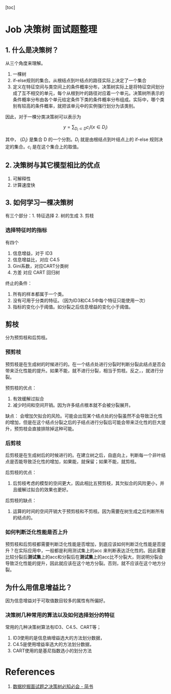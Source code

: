 [toc]

# Job 决策树 面试题整理

## 1. 什么是决策树？

从三个角度来理解。

1. 一棵树
2. if-else规则的集合。从根结点到叶结点的路径实际上决定了一个集合
3. 定义在特征空间与类空间上的条件概率分布，决策树实际上是将特征空间划分成了互不相交的单元，每个从根到叶的路径对应着一个单元。决策树所表示的条件概率分布由各个单元给定条件下类的条件概率分布组成。实际中，哪个类别有较高的条件概率，就把该单元中的实例强行划分为该类别。

因此，对于一棵分类决策树可以表示为

$$y = \sum_{D_i \subset D} c_i I(x \in D_i)$$

其中， $\{D_i\}$ 是集合 D 的一个分割。$D_i$ 就是由根结点到叶结点上的 if-else 规则决定的集合。$c_i$ 是在这个集合上的取值。


## 2. 决策树与其它模型相比的优点

1. 可解释性
2. 计算速度快

## 3. 如何学习一棵决策树

有三个部分：1. 特征选择 2. 树的生成 3. 剪枝

### 选择特征时的指标

有四个

1. 信息增益，对于 ID3
2. 信息增益比，对应 C4.5
3. Gini系数，对应CART分类树
4. 方差 对应 CART 回归树

终止的条件： 
1. 所有的样本都属于一个类。
2. 没有可用于分类的特征。（因为ID3和C4.5中每个特征只能使用一次）
3. 指标的变化小于阈值。如分裂之后信息增益的变化小于阈值。

## 剪枝

分为预剪枝和后剪枝。

### 预剪枝

预剪枝是在生成树的时候进行的。在一个结点处进行分裂时判断分裂此结点是否会带来泛化性能的提升。如果不能，就不进行分裂，相当于剪枝。反之，，就进行分裂。

预剪枝的优点：
1. 有效缓解过拟合
2. 减少时间和空间开销。因为许多结点根本就不会被分裂展开。

缺点：
会增加欠拟合的风险。可能会出现某个结点处的分裂虽然不会导致泛化性的增加，但是在这个结点分裂之后的子结点进行分裂后可能会带来泛化性的巨大提升，预剪枝会直接排除掉这种可能。

### 后剪枝

后剪枝是在生成树后的时候进行的。在建立树之后，自底向上，判断每一个非叶结点是否能导致泛化性的增加，如果能，就保留；如果不能，就剪枝。

后剪枝的优点：
1. 后剪枝考虑的模型的空间更大，因此相比五预剪枝，其欠拟合的风险更小，并且缓解过拟合的效果也更好。

后剪枝的缺点：
1. 运算的时间的空间开销大于预剪枝和不剪枝。因为需要在树生成之后判断所有的结点的。

### 如何判断泛化性能是否上升

预剪枝和后剪枝都需要判断泛化性能是否增加，到底应该如何判断泛化性能是否提升？在实际应用中，一般都是利用测试集上的acc 来判断表达泛化性的。因此需要比较分裂后**测试集**上的acc和分裂后在**测试集**上的acc比不分裂大，则说明分裂会导致泛化性能的提升，因此就应该在这个地方分裂。否则，就不应该在这个地方分裂。

## 为什么用信息增益比？

因为信息增益对于可取值数目较多的属性有所偏好。

### 决策树几种常用的算法以及如何选择划分的特征

常用的几种决策树算法有ID3、C4.5、CART等；

1. ID3使用的是信息熵增益选大的方法划分数据，
2. C4.5是使用增益率选大的方法划分数据，
3. CART使用的是基尼指数选小的划分方法

# References

1. [数据挖掘面试题之决策树必知必会 - 简书](https://www.jianshu.com/p/fb97b21aeb1d)
